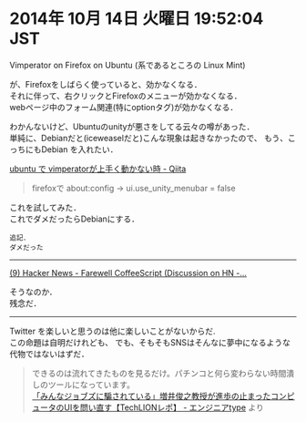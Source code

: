 2014年 10月 14日 火曜日 19:52:04 JST
===

Vimperator on Firefox on Ubuntu (系であるところの Linux Mint)

が、Firefoxをしばらく使っていると、効かなくなる．    
それに伴って、右クリックとFirefoxのメニューが効かなくなる．    
webページ中のフォーム関連(特にoptionタグ)が効かなくなる．

わかんないけど、Ubuntuのunityが悪さをしてる云々の噂があった．  
単純に、Debianだと(iceweaselだと)こんな現象は起きなかったので、
もう、こっちにもDebian を入れたい．

[ubuntu で vimperatorが上手く動かない時 - Qiita](http://qiita.com/Hi-king/items/87b424695354596c19d6)

> firefoxで about:config -> ui.use_unity_menubar = false

これを試してみた．  
これでダメだったらDebianにする．

```
追記．
ダメだった
```

---

[(9) Hacker News - Farewell CoffeeScript (Discussion on HN -...](https://www.facebook.com/hnbot/posts/734606383261312)

そうなのか．  
残念だ．

---

Twitter を楽しいと思うのは他に楽しいことがないからだ.  
この命題は自明だけれども、
でも、そもそもSNSはそんなに夢中になるような代物ではないはずだ．

> できるのは流れてきたものを見るだけ。パチンコと何ら変わらない時間潰しのツールになっています。  
[「みんなジョブズに騙されている」増井俊之教授が進歩の止まったコンピュータのUIを問い直す【TechLIONレポ】 - エンジニアtype](http://engineer.typemag.jp/article/techlion18) より


